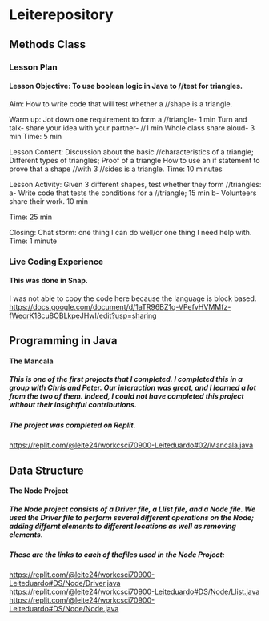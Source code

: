 # Leiterepository

## Methods Class

### Lesson Plan
#### Lesson Objective: To use boolean logic in Java to //test for triangles.

Aim: How to write code that will test whether a //shape is a triangle.

Warm up: Jot down one requirement to form a //triangle- 1 min
Turn and talk- share your idea with your partner- //1 min
Whole class share aloud-  3 min
Time: 5 min

Lesson Content: Discussion about the basic //characteristics of a triangle;
Different types of triangles;
Proof of a triangle
How to use an if statement to prove that a shape //with 3 //sides is a triangle. 
Time: 10 minutes

Lesson Activity: 
Given 3 different shapes, test whether they form //triangles:
a-  Write code that tests the conditions for a //triangle;
 15 min
b- Volunteers share their work.
 10 min

Time: 25 min

Closing: Chat storm: one thing I can do well/or one thing I need help with.
Time: 1 minute

### Live Coding Experience

#### This was done in Snap.
I was not able to copy the code here because the language is block based.
https://docs.google.com/document/d/1aTR96BZ1q-VPefvHVMMfz-fWeorK18cu8OBLkpeJHwI/edit?usp=sharing



## Programming in Java
#### The Mancala
##### This is one of the first projects that I completed. I completed this in a group with Chris and Peter. Our interaction was great, and I learned a lot from the two of them. Indeed, I could not have completed this project without their insightful contributions.

##### The project was completed on Replit. 
https://replit.com/@leite24/workcsci70900-Leiteduardo#02/Mancala.java


## Data Structure
#### The Node Project
##### The Node project consists of a Driver file, a Llist file, and a Node file. We used the Driver file to perform several different operations on the Node; adding differnt elements to different locations as well as removing elements.
##### These are the links to each of thefiles used in the Node Project:
https://replit.com/@leite24/workcsci70900-Leiteduardo#DS/Node/Driver.java
https://replit.com/@leite24/workcsci70900-Leiteduardo#DS/Node/Llist.java
https://replit.com/@leite24/workcsci70900-Leiteduardo#DS/Node/Node.java



